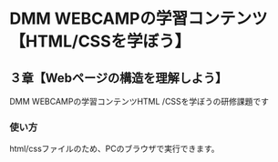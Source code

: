# DMM WEBCAMPの学習コンテンツ【HTML/CSSを学ぼう】
## ３章【Webページの構造を理解しよう】
DMM WEBCAMPの学習コンテンツHTML /CSSを学ぼうの研修課題です
### 使い方
html/cssファイルのため、PCのブラウザで実行できます。
